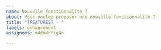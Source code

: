 ```yaml
---
name: Nouvelle fonctionnalité ?
about: Vous voulez proposer une nouvelle fonctionnalité ?
title: "[FEATURES] - "
labels: enhancement
assignees: m4dm4rtig4n

---
```

